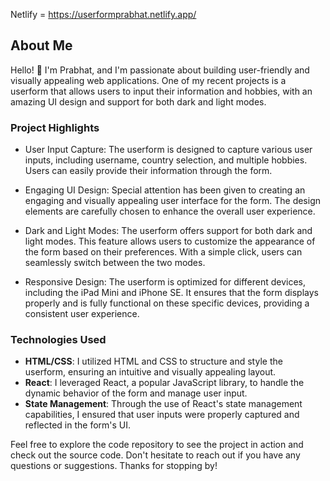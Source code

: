 Netlify = https://userformprabhat.netlify.app/



## About Me

Hello! 👋 I'm Prabhat, and I'm passionate about building user-friendly and visually appealing web applications. One of my recent projects is a userform that allows users to input their information and hobbies, with an amazing UI design and support for both dark and light modes.

### Project Highlights

- User Input Capture: The userform is designed to capture various user inputs, including username, country selection, and multiple hobbies. Users can easily provide their information through the form.

- Engaging UI Design: Special attention has been given to creating an engaging and visually appealing user interface for the form. The design elements are carefully chosen to enhance the overall user experience.

- Dark and Light Modes: The userform offers support for both dark and light modes. This feature allows users to customize the appearance of the form based on their preferences. With a simple click, users can seamlessly switch between the two modes.

- Responsive Design: The userform is optimized for different devices, including the iPad Mini and iPhone SE. It ensures that the form displays properly and is fully functional on these specific devices, providing a consistent user experience.

### Technologies Used

- **HTML/CSS**: I utilized HTML and CSS to structure and style the userform, ensuring an intuitive and visually appealing layout.
- **React**: I leveraged React, a popular JavaScript library, to handle the dynamic behavior of the form and manage user input.
- **State Management**: Through the use of React's state management capabilities, I ensured that user inputs were properly captured and reflected in the form's UI.
 
Feel free to explore the code repository to see the project in action and check out the source code. Don't hesitate to reach out if you have any questions or suggestions. Thanks for stopping by!

